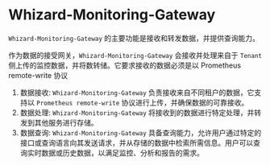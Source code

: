 # Whizard-Monitoring-Gateway

`Whizard-Monitoring-Gateway` 的主要功能是接收和转发数据，并提供查询能力。

作为数据的接受网关，`Whizard-Monitoring-Gateway` 会接收并处理来自于 `Tenant` 侧上传的监控数据，并将数转储。它要求接收的数据必须是以 Prometheus remote-write 协议

1. 数据接收:  `Whizard-Monitoring-Gateway` 负责接收来自不同租户的数据，它支持以 `Prometheus remote-write` 协议进行上传，并确保数据的可靠接收。
2. 数据处理:  `Whizard-Monitoring-Gateway` 将接收到的数据进行特定处理，并转发到其他服务进行存储。
3. 数据查询:  `Whizard-Monitoring-Gateway` 具备查询能力，允许用户通过特定的接口或查询语言向其发送请求，并从存储的数据中检索所需信息。用户可以查询实时数据或历史数据，以满足监控、分析和报告的需求。